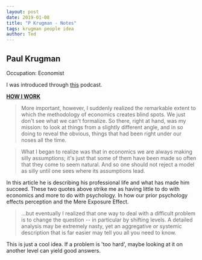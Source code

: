 ```yaml
---
layout: post
date: 2019-01-08
title: "P Krugman - Notes"
tags: krugman people idea
author: Ted
---
```


## Paul Krugman

Occupation: Economist

I was introduced through [this](https://medium.com/conversations-with-tyler/tyler-cowen-paul-krugman-economics-bipartisanship-politics-254dcee15b98) podcast.

**[HOW I WORK](https://www.princeton.edu/~pkrugman/howiwork.html)**

> More important, however, I suddenly realized the remarkable extent to which the methodology of economics creates blind spots. We just don't see what we can't formalize. So there, right at hand, was my mission: to look at things from a slightly different angle, and in so doing to reveal the obvious, things that had been right under our noses all the time.

> What I began to realize was that in economics we are always making silly assumptions; it's just that some of them have been made so often that they come to seem natural. And so one should not reject a model as silly until one sees where its assumptions lead.

In this article he is describing his professional life and what has made him succeed.
These two quotes above strike me as having little to do with economics and more to do with psychology.
In how our prior psychology effects perception and the Mere Exposure Effect.

> ...but eventually I realized that one way to deal with a difficult problem is to change the question -- in particular by shifting levels. A detailed analysis may be extremely nasty, yet an aggregative or systemic description that is far easier may tell you all you need to know.

This is just a cool idea.
If a problem is 'too hard', maybe looking at it on another level can yield good answers.
